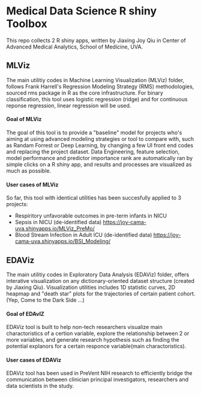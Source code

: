 # Medical Data Science R shiny Toolbox
This repo collects 2 R shiny apps, written by Jiaxing Joy Qiu in Center of Advanced Medical Analytics, School of Medicine, UVA. 

## MLViz
The main utilitiy codes in Machine Learning Visualization (MLViz) folder, follows Frank Harrell's Regression Modeling Strategy (RMS) methodologies, sourced rms package in R as the core infrastructure. For binary classification, this tool uses logistic regression (ridge) and for continuous reponse regression, linear regression will be used.

#### Goal of MLViz
The goal of this tool is to provide a "baseline" model for projects who's aiming at using advanced modeling strategies or tool to compare with, such as Randam Forrest or Deep Learning, by changing a few UI front end codes and replacing the project dataset. Data Engineering, feature selection, model performance and predictor importance rank are automatically ran by simple clicks on a R shiny app, and results and processes are visualized as much as possible. 

#### User cases of MLViz
So far, this tool with identical utilities has been succesfully applied to 3 projects:
- Respiritory unfavorable outcomes in pre-term infants in NICU
- Sepsis in NICU (de-identified data)  https://joy-cama-uva.shinyapps.io/MLViz_PreMo/
- Blood Stream Infection in Adult ICU (de-identified data) https://joy-cama-uva.shinyapps.io/BSI_Modeling/

## EDAViz
The main utilitiy codes in Exploratory Data Analysis (EDAViz) folder, offers interative visualization on any dictionary-oriented dataset structure (created by Jiaxing Qiu). Visualization utilities includes 1D statistic curves, 2D heapmap and "death star" plots for the trajectories of certain patient cohort. (Yep, Come to the Dark Side ...)

#### Goal of EDAvIZ
EDAViz tool is built to help non-tech researchers visualize main charactoristics of a certion variable, explore the relationship between 2 or more variables, and generate research hypothesis such as finding the potential explanors for a certain responce variable(main charactoristics).

#### User cases of EDAViz
EDAViz tool has been used in PreVent NIH research to efficiently bridge the communication between clinician principal investigators, researchers and data scientists in the study.
